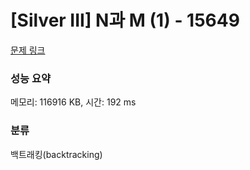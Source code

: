 # [Silver III] N과 M (1) - 15649 

[문제 링크](https://www.acmicpc.net/problem/15649) 

### 성능 요약

메모리: 116916 KB, 시간: 192 ms

### 분류

백트래킹(backtracking)

